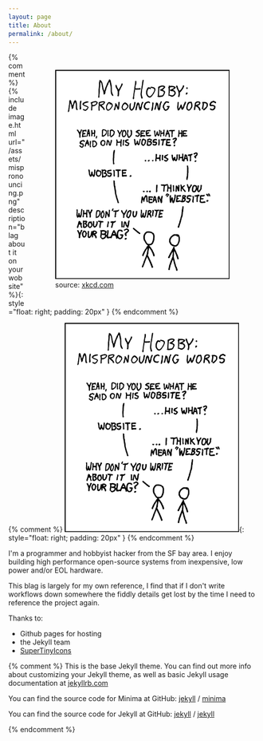 ```yaml
---
layout: page
title: About
permalink: /about/
---
```


<figure class="image" style="float: right; padding: 20px" >
  <img src="/assets/mispronouncing.png" alt="blag about it on your wobsite">
  <figcaption>source: <a href="https://xkcd.com/148/">xkcd.com</a></figcaption>
</figure>

{% comment %}
{% include image.html url="/assets/mispronouncing.png" description="blag about it on your wobsite" %}{: style="float: right; padding: 20px" }
{% endcomment %}

{% comment %}
![blag about it on your wobsite](/assets/mispronouncing.png){: style="float: right; padding: 20px" }
{% endcomment %}

I'm a programmer and hobbyist hacker from the SF bay area. I enjoy building high performance open-source systems from inexpensive, low power and/or EOL hardware.

This blag is largely for my own reference, I find that if I don't write workflows down somewhere the fiddly details get lost by the time I need to reference the project again.

Thanks to:
  * Github pages for hosting
  * the Jekyll team
  * [SuperTinyIcons](https://github.com/edent/SuperTinyIcons)

{% comment %}
This is the base Jekyll theme. You can find out more info about customizing your Jekyll theme, as well as basic Jekyll usage documentation at [jekyllrb.com](https://jekyllrb.com/)

You can find the source code for Minima at GitHub:
[jekyll][jekyll-organization] /
[minima](https://github.com/jekyll/minima)

You can find the source code for Jekyll at GitHub:
[jekyll][jekyll-organization] /
[jekyll](https://github.com/jekyll/jekyll)


[jekyll-organization]: https://github.com/jekyll
{% endcomment %}
